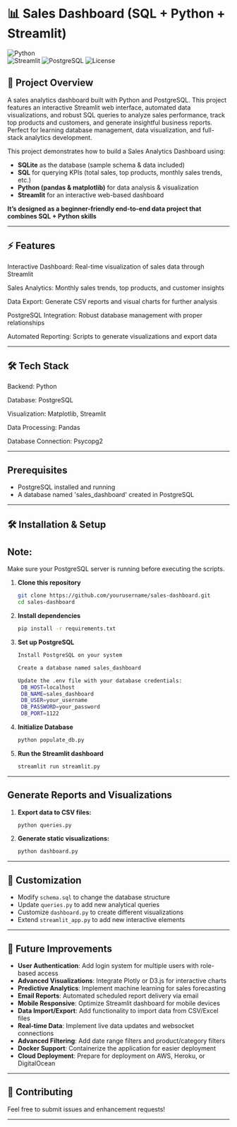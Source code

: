 # 📊 Sales Dashboard (SQL + Python + Streamlit)

![Python](https://img.shields.io/badge/Python-3.8+-blue.svg)  
![Streamlit](https://img.shields.io/badge/UI-Streamlit-red.svg)
![PostgreSQL](https://img.shields.io/badge/Database-PostgreSQL-blue.svg)
![License](https://img.shields.io/badge/License-MIT-lightgrey.svg)

## 🚀 Project Overview

A sales analytics dashboard built with Python and PostgreSQL. This project features an interactive Streamlit web interface, automated data visualizations, and robust SQL queries to analyze sales performance, track top products and customers, and generate insightful business reports. Perfect for learning database management, data visualization, and full-stack analytics development.

This project demonstrates how to build a Sales Analytics Dashboard using:
- **SQLite** as the database (sample schema & data included)  
- **SQL** for querying KPIs (total sales, top products, monthly sales trends, etc.)  
- **Python (pandas & matplotlib)** for data analysis & visualization  
- **Streamlit** for an interactive web-based dashboard  

**It’s designed as a beginner-friendly end-to-end data project that combines SQL + Python skills** 

---

## ⚡ Features

Interactive Dashboard: Real-time visualization of sales data through Streamlit

Sales Analytics: Monthly sales trends, top products, and customer insights

Data Export: Generate CSV reports and visual charts for further analysis

PostgreSQL Integration: Robust database management with proper relationships

Automated Reporting: Scripts to generate visualizations and export data

---

## 🛠️ Tech Stack

Backend: Python

Database: PostgreSQL

Visualization: Matplotlib, Streamlit

Data Processing: Pandas

Database Connection: Psycopg2

---

## Prerequisites
- PostgreSQL installed and running
- A database named 'sales_dashboard' created in PostgreSQL

---

## 🛠️ Installation & Setup

## Note:
Make sure your PostgreSQL server is running before executing the scripts.

1. **Clone this repository**
   ```bash
   git clone https://github.com/yourusername/sales-dashboard.git
   cd sales-dashboard
   
2. **Install dependencies**
   ```bash
   pip install -r requirements.txt

3. **Set up PostgreSQL**
   ```bash
   Install PostgreSQL on your system

   Create a database named sales_dashboard

   Update the .env file with your database credentials:
    DB_HOST=localhost
    DB_NAME=sales_dashboard
    DB_USER=your_username
    DB_PASSWORD=your_password
    DB_PORT=1122

5. **Initialize Database**
   ```bash
   python populate_db.py

6. **Run the Streamlit dashboard**
   ```bash
   streamlit run streamlit.py

---

## Generate Reports and Visualizations
1. **Export data to CSV files:**
   ```bash
   python queries.py
2. **Generate static visualizations:**
   ```bash
   python dashboard.py

---

## 🔧 Customization

- Modify `schema.sql` to change the database structure
- Update `queries.py` to add new analytical queries
- Customize `dashboard.py` to create different visualizations
- Extend `streamlit_app.py` to add new interactive elements

---

## 🔮 Future Improvements

- **User Authentication**: Add login system for multiple users with role-based access
- **Advanced Visualizations**: Integrate Plotly or D3.js for interactive charts
- **Predictive Analytics**: Implement machine learning for sales forecasting
- **Email Reports**: Automated scheduled report delivery via email
- **Mobile Responsive**: Optimize Streamlit dashboard for mobile devices
- **Data Import/Export**: Add functionality to import data from CSV/Excel files
- **Real-time Data**: Implement live data updates and websocket connections
- **Advanced Filtering**: Add date range filters and product/category filters
- **Docker Support**: Containerize the application for easier deployment
- **Cloud Deployment**: Prepare for deployment on AWS, Heroku, or DigitalOcean

---

## 🤝 Contributing

Feel free to submit issues and enhancement requests!

---
